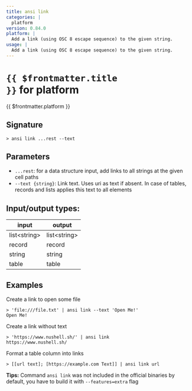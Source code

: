 ```yaml
---
title: ansi link
categories: |
  platform
version: 0.84.0
platform: |
  Add a link (using OSC 8 escape sequence) to the given string.
usage: |
  Add a link (using OSC 8 escape sequence) to the given string.
---
```


# <code>{{ $frontmatter.title }}</code> for platform

<div class='command-title'>{{ $frontmatter.platform }}</div>

## Signature

```> ansi link ...rest --text```

## Parameters

 -  `...rest`: for a data structure input, add links to all strings at the given cell paths
 -  `--text {string}`: Link text. Uses uri as text if absent. In case of
                tables, records and lists applies this text to all elements


## Input/output types:

| input        | output       |
| ------------ | ------------ |
| list\<string\> | list\<string\> |
| record       | record       |
| string       | string       |
| table        | table        |
## Examples

Create a link to open some file
```shell
> 'file:///file.txt' | ansi link --text 'Open Me!'
Open Me!
```

Create a link without text
```shell
> 'https://www.nushell.sh/' | ansi link
https://www.nushell.sh/
```

Format a table column into links
```shell
> [[url text]; [https://example.com Text]] | ansi link url

```


**Tips:** Command `ansi link` was not included in the official binaries by default, you have to build it with `--features=extra` flag